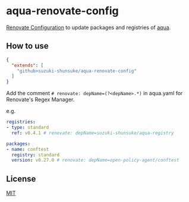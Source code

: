 # aqua-renovate-config

[Renovate Configuration](https://docs.renovatebot.com/config-presets/) to update packages and registries of [aqua](https://github.com/suzuki-shunsuke/aqua).

## How to use

```json
{
  "extends": [
    "github>suzuki-shunsuke/aqua-renovate-config"
  ]
}
```

Add the comment `# renovate: depName=(?<depName>.*)` in aqua.yaml for Renovate's Regex Manager.

e.g.

```yaml
registries:
- type: standard
  ref: v0.4.1 # renovate: depName=suzuki-shunsuke/aqua-registry

packages:
- name: conftest
  registry: standard
  version: v0.27.0 # renovate: depName=open-policy-agent/conftest
```

## License

[MIT](LICENSE)
